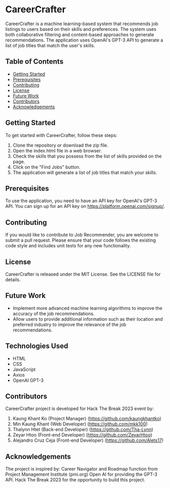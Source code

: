 # CareerCrafter

CareerCrafter is a machine learning-based system that recommends job listings to users based on their skills and preferences. The system uses both collaborative filtering and content-based approaches to generate recommendations. The application uses OpenAI's GPT-3 API to generate a list of job titles that match the user's skills.

## Table of Contents

- [Getting Started](#getting-started)
- [Prerequisites](#prerequisites)
- [Contributing](#contributing)
- [License](#license)
- [Future Work](#future-work)
- [Contributors](#contributors)
- [Acknowledgements](#acknowledgements)


## Getting Started

To get started with CareerCrafter, follow these steps:

1. Clone the repository or download the zip file.
2. Open the index.html file in a web browser.
3. Check the skills that you possess from the list of skills provided on the page.
4. Click on the "Find Jobs" button.
5. The application will generate a list of job titles that match your skills.

## Prerequisites

To use the application, you need to have an API key for OpenAI's GPT-3 API. You can sign up for an API key on https://platform.openai.com/signup/.

## Contributing

If you would like to contribute to Job Recommender, you are welcome to submit a pull request. Please ensure that your code follows the existing code style and includes unit tests for any new functionality.

## License

CareerCrafter is released under the MIT License. See the LICENSE file for details.

## Future Work

- Implement more advanced machine learning algorithms to improve the accuracy of the job recommendations.
- Allow users to provide additional information such as their location and preferred industry to improve the relevance of the job recommendations.

## Technologies Used

- HTML
- CSS
- JavaScript
- Axios
- OpenAI GPT-3

## Contributors

CareerCrafter project is developed for Hack The Break 2023 event by:

1. Kaung Khant Ko (Project Manager) (https://github.com/kaungkhantko)
2. Min Kaung Khant (Web Developer) (https://github.com/mkk100)
3. Thalynn Htet (Back-end Developer) (https://github.com/Tha-Lynn)
4. Zeyar Htoo (Front-end Developer) (https://github.com/ZeyarHtoo)
5. Alejandro Cruz Ceja (Front-end Developer) (https://github.com/Alets17)

## Acknowledgements

The project is inspired by: Career Navigator and Roadmap function from Project Management Institute (pmi.org)
Open AI for providing the GPT-3 API.
Hack The Break 2023 for the opportunity to build this project.
